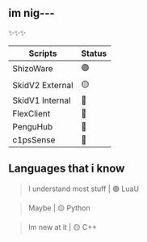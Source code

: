 ## im nig---

✨✨✨

| Scripts | Status 
| -------- | -------- 
| ShizoWare | 🟢
| SkidV2 External    | 🟡  
| SkidV1 Internal    | 🔴  
| FlexClient | 🔴
| PenguHub  | 🔴
| c1psSense | 🔴

## Languages that i know 

> I understand most stuff | 🟢 LuaU 

> Maybe | 🟡 Python 

> Im new at it | 🟡 C++ 
